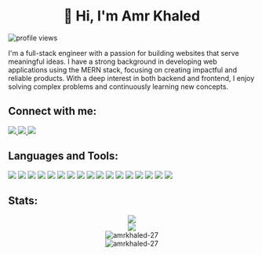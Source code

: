 <h1 align="center">👋 Hi, I'm Amr Khaled</h1>
<div align="left">
	<img
		src="https://komarev.com/ghpvc/?username=amrkhaled-27&label=Profile%20views&color=0e75b6&style=flat"
		alt="profile views"
	/>
</div>
<p>
I'm a full-stack engineer with a passion for building websites that serve meaningful ideas. I have a strong background in developing web applications using the MERN stack, focusing on creating impactful and reliable products. With a deep interest in both backend and frontend, I enjoy solving complex problems and continuously learning new concepts.
</p>


 ## Connect with me:
<div align="left">
	<a href="mailto:amrkhaled.m27@gmail.com">
		<img src="https://img.shields.io/badge/Gmail-D14836?style=for-the-badge&logo=gmail&logoColor=white" />
	</a>
	<a href="https://www.linkedin.com/in/amrkhaled27/">
		<img src="https://img.shields.io/badge/LinkedIn-0077B5?style=for-the-badge&logo=linkedin&logoColor=white" />
	</a>
	<a href="https://discord.com/users/602787550976802826">
		<img src="https://img.shields.io/badge/Discord-5865F2?style=for-the-badge&logo=discord&logoColor=white" />
	</a>
</div>

## Languages and Tools:
<div align="left" >
	<img src="https://img.shields.io/badge/TypeScript-007ACC?style=for-the-badge&logo=typescript&logoColor=white" />
	<img src="https://img.shields.io/badge/JavaScript-323330?style=for-the-badge&logo=javascript&logoColor=F7DF1E" />
	<img src="https://img.shields.io/badge/HTML5-E34F26?style=for-the-badge&logo=html5&logoColor=white" />
	<img src="https://img.shields.io/badge/CSS3-1572B6?style=for-the-badge&logo=css3&logoColor=white" />
	<img src="https://img.shields.io/badge/Python-FFD43B?style=for-the-badge&logo=python&logoColor=blue" />
	<img src="https://img.shields.io/badge/nestjs-E0234E?style=for-the-badge&logo=nestjs&logoColor=white" />
	<img src="https://img.shields.io/badge/Express%20js-000000?style=for-the-badge&logo=express&logoColor=white" />
	<img src="https://img.shields.io/badge/Docker-2CA5E0?style=for-the-badge&logo=docker&logoColor=white" />
	<img src="https://img.shields.io/badge/Electron-2B2E3A?style=for-the-badge&logo=electron&logoColor=9FEAF9" />
	<img src="https://img.shields.io/badge/React-20232A?style=for-the-badge&logo=react&logoColor=61DAFB" />
	<img src="https://img.shields.io/badge/Prisma-3982CE?style=for-the-badge&logo=Prisma&logoColor=white" />
	<img src="https://img.shields.io/badge/typeorm-FE0803?style=for-the-badge&logo=typeorm&logoColor=white" />
	<img src="https://img.shields.io/badge/Google_Cloud-4285F4?style=for-the-badge&logo=google-cloud&logoColor=white" />
	<img src="https://img.shields.io/badge/MongoDB-4EA94B?style=for-the-badge&logo=mongodb&logoColor=white" />
	<img src="https://img.shields.io/badge/MySQL-005C84?style=for-the-badge&logo=mysql&logoColor=white" />
	<img src="https://img.shields.io/badge/PostgreSQL-316192?style=for-the-badge&logo=postgresql&logoColor=white" />
	<img src="https://img.shields.io/badge/Elastic_Search-005571?style=for-the-badge&logo=elasticsearch&logoColor=white" />
</div>

## Stats:
<div align="center">
	<img src="https://github-readme-activity-graph.vercel.app/graph?username=amrkhaled-27&theme=github-compact" />
</div>
<div align="center">
	<img src="https://github-profile-summary-cards.vercel.app/api/cards/profile-details?username=amrkhaled-27&theme=dark" />
</div>
<div align="center">
	<img
		src="https://github-readme-streak-stats.herokuapp.com/?user=amrkhaled-27&theme=dark&hide_border=false"
		alt="amrkhaled-27"
	/>
</div>
<div  align="center">
	<img
		src="https://github-readme-stats.vercel.app/api?username=amrkhaled-27&show_icons=true&locale=en&theme=dark&hide_border=false"
		alt="amrkhaled-27"
	/>
</div>
